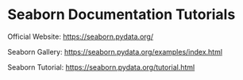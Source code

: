 # Seaborn Documentation Tutorials

Official Website: https://seaborn.pydata.org/

Seaborn Gallery: https://seaborn.pydata.org/examples/index.html

Seaborn Tutorial: https://seaborn.pydata.org/tutorial.html


